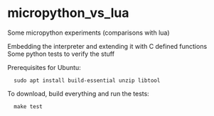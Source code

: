 # micropython_vs_lua
Some micropython experiments (comparisons with lua)

Embedding the interpreter and extending it with C defined functions\
Some python tests to verify the stuff

Prerequisites for Ubuntu:

```
  sudo apt install build-essential unzip libtool
```

To download, build everything and run the tests:

```
  make test
```
